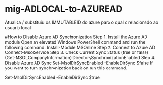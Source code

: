 # mig-ADLOCAL-to-AZUREAD
Atualiza / substituiu os IMMUTABLEID do azure para o qual o relacionado ao usuario local

#How to Disable Azure AD Synchronization
Step 1. Install the Azure AD module
Open an elevated Windows PowerShell command and run the following command.
Install-Module MSOnline
Step 2. Connect to Azure AD
Connect-MsolService
Step 3. Check Current Sync Status (true or false)
(Get-MSOLCompanyInformation).DirectorySynchronizationEnabled
Step 4. Disable Azure AD Sync
Set-MsolDirSyncEnabled -EnableDirSync $false
If you want to turn synchronization back on run this command.

Set-MsolDirSyncEnabled -EnableDirSync $true
